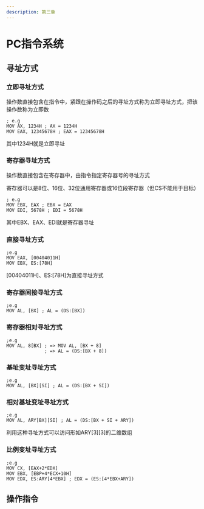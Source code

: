 ```yaml
---
description: 第三章
---
```


# PC指令系统

## 寻址方式

### 立即寻址方式

操作数直接包含在指令中，紧跟在操作码之后的寻址方式称为立即寻址方式，把该操作数称为立即数

```armasm
; e.g
MOV AX, 1234H ; AX = 1234H
MOV EAX, 12345678H ; EAX = 12345678H
```

其中1234H就是立即寻址

### 寄存器寻址方式

操作数直接包含在寄存器中，由指令指定寄存器号的寻址方式

寄存器可以是8位、16位、32位通用寄存器或16位段寄存器（但CS不能用于目标）

```armasm
; e.g
MOV EBX, EAX ; EBX = EAX
MOV EDI, 5678H ; EDI = 5678H
```

其中EBX、EAX、EDI就是寄存器寻址

### 直接寻址方式

```armasm
;e.g
MOV EAX, [00404011H]
MOV EBX, ES:[78H]
```

\[00404011H]、ES:\[78H]为直接寻址方式

### 寄存器间接寻址方式

```armasm
;e.g
MOV AL, [BX] ; AL = (DS:[BX])
```

### 寄存器相对寻址方式

```armasm
;e.g
MOV AL, 8[BX] ; => MOV AL, [BX + 8]
              ; => AL = (DS:[BX + 8])
```

### 基址变址寻址方式

```armasm
;e.g
MOV AL, [BX][SI] ; AL = (DS:[BX + SI])
```

### 相对基址变址寻址方式

```armasm
;e.g
MOV AL, ARY[BX][SI] ; AL = (DS:[BX + SI + ARY])
```

利用这种寻址方式可以访问形如ARY\[3]\[3]的二维数组

### 比例变址寻址方式

```armasm
;e.g
MOV CX, [EAX+2*EDX]
MOV EBX, [EBP+4*ECX+10H]
MOV EDX, ES:ARY[4*EBX] ; EDX = (ES:[4*EBX+ARY])
```

## 操作指令

